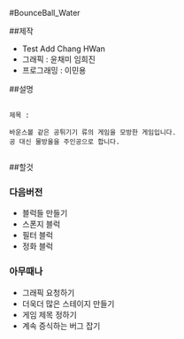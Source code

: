 #BounceBall_Water

##제작
- Test Add Chang HWan
- 그래픽     : 윤채미 임희진
- 프로그래밍 : 이민용

##설명
<pre><code>
제목 : 

바운스볼 같은 공튀기기 류의 게임을 모방한 게임입니다.
공 대신 물방울을 주인공으로 합니다.

</code></pre>

##할것

### 다음버전
- 블럭들 만들기
 - 스폰지 블럭
 - 필터 블럭
 - 정화 블럭

### 아무때나
- 그래픽 요청하기
- 더욱더 많은 스테이지 만들기
- 게임 제목 정하기
- 계속 증식하는 버그 잡기

